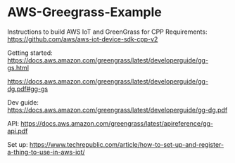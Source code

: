 # AWS-Greegrass-Example


Instructions to build AWS IoT and GreenGrass for CPP
Requirements:
https://github.com/aws/aws-iot-device-sdk-cpp-v2


Getting started: https://docs.aws.amazon.com/greengrass/latest/developerguide/gg-gs.html

https://docs.aws.amazon.com/greengrass/latest/developerguide/gg-dg.pdf#gg-gs


Dev guide: https://docs.aws.amazon.com/greengrass/latest/developerguide/gg-dg.pdf

API: https://docs.aws.amazon.com/greengrass/latest/apireference/gg-api.pdf

Set up: https://www.techrepublic.com/article/how-to-set-up-and-register-a-thing-to-use-in-aws-iot/


